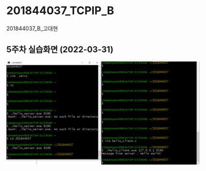 # 201844037_TCPIP_B

201844037_B_고대현


## 5주차 실습화면 (2022-03-31)

<img width="" height="" src=./pic/5주차실습화면.png><img>
